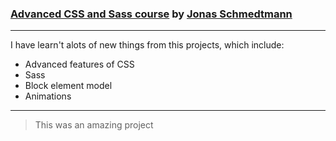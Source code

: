 ### [Advanced CSS and Sass course](https://www.udemy.com/course/advanced-css-and-sass/) by [Jonas Schmedtmann](https://www.udemy.com/user/jonasschmedtmann/)
---
I have learn't alots of new things from this projects, which include:
* Advanced features of CSS
* Sass
* Block element model
* Animations
---
>This was an amazing project

